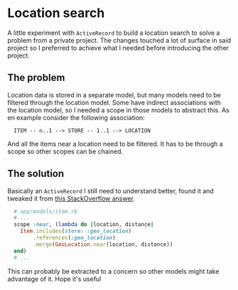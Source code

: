 # Location search

A little experiment with `ActiveRecord` to build a location search to solve a problem from a private project. The changes touched a lot of surface in said project so I preferred to achieve what I needed before introducing the other project.

## The problem

Location data is stored in a separate model, but many models need to be filtered through the location model. Some have indirect associations with the location model, so I needed a scope in those models to abstract this. As en example consider the following association:

```
  ITEM -- n..1 --> STORE -- 1..1 --> LOCATION
```

And all the items near a location need to be filtered. It has to be through a scope so other scopes can be chained.

## The solution

Basically an `ActiveRecord` I still need to understand better, found it and tweaked it from [this StackOverflow answer](https://stackoverflow.com/questions/12298836/rails-inner-join-combined-with-geocoding-gem).

```ruby
  # app/models/item.rb
  # ...
  scope :near, (lambda do |location, distance|
    Item.includes(store: :geo_location)
        .references(:geo_location)
        .merge(GeoLocation.near(location, distance))
  end)
  # ...
```

This can probably be extracted to a concern so other models might take advantage of it. Hope it's useful
